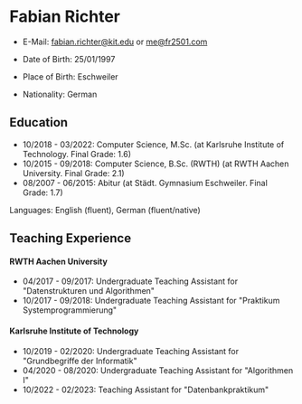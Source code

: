# Fabian Richter  

* E-Mail: fabian.richter@kit.edu or me@fr2501.com

* Date of Birth: 25/01/1997
* Place of Birth: Eschweiler
* Nationality: German

## Education

* 10/2018 - 03/2022: Computer Science, M.Sc. (at Karlsruhe Institute of Technology. Final Grade: 1.6)
* 10/2015 - 09/2018: Computer Science, B.Sc. (RWTH) (at RWTH Aachen University. Final Grade: 2.1)
* 08/2007 - 06/2015: Abitur (at Städt. Gymnasium Eschweiler. Final Grade: 1.7)

Languages: English (fluent), German (fluent/native)

## Teaching Experience

#### RWTH Aachen University

* 04/2017 - 09/2017: Undergraduate Teaching Assistant for "Datenstrukturen und Algorithmen"
* 10/2017 - 09/2018: Undergraduate Teaching Assistant for "Praktikum Systemprogrammierung"

#### Karlsruhe Institute of Technology

* 10/2019 - 02/2020: Undergraduate Teaching Assistant for "Grundbegriffe der Informatik"
* 04/2020 - 08/2020: Undergraduate Teaching Assistant for "Algorithmen I"
* 10/2022 - 02/2023: Teaching Assistant for "Datenbankpraktikum"
